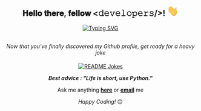 <div align="center">
<h2> 𝐇𝐞𝐥𝐥𝐨 𝐭𝐡𝐞𝐫𝐞, 𝐟𝐞𝐥𝐥𝐨𝐰 <𝚍𝚎𝚟𝚎𝚕𝚘𝚙𝚎𝚛𝚜/>! <img src="https://github.com/ABSphreak/ABSphreak/blob/master/gifs/Hi.gif" width="30px"></h2>
</div>

<div align="center" width="50">

[![Typing SVG](https://readme-typing-svg.herokuapp.com?center=true&multiline=true&lines=Welcome+to+Guru's+GitHub+page)](https://git.io/typing-svg)

</div>

<div align="center">
<br><i>Now that you've finally discovered my Github profile, get ready for a heavy joke</i><br><br>
<a href="https://readme-jokes.vercel.app"><img align="center" src="https://readme-jokes.vercel.app/api" alt="README Jokes"></a>

<b><i align="center">Best advice : "Life is short, use Python."</i></b> 
</p>
 
Ask me anything <a href="https://github.com/guruprasadv22/guruprasadv22/issues/new"><b>here</b></a>
or <a href="mailto:guruprasadv22@gmail.com"><b>email</b></a> me

<i>Happy Coding!</i> 😊

</div>

<!--
**guruprasadv22/guruprasadv22** is a ✨ _special_ ✨ repository because its `README.md` (this file) appears on your GitHub profile.

Here are some ideas to get you started:

- 🔭 I’m currently working on ...
- 🌱 I’m currently learning ...
- 👯 I’m looking to collaborate on ...
- 🤔 I’m looking for help with ...
- 💬 Ask me about ...
- 📫 How to reach me: ...
- 😄 Pronouns: ...
- ⚡ Fun fact: ...
-->
